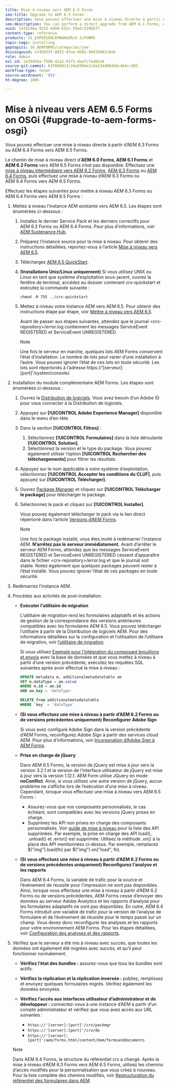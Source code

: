 ```yaml
---
title: Mise à niveau vers AEM 6.5 Forms
seo-title: Upgrade to AEM 6.5 Forms
description: Vous pouvez effectuer une mise à niveau directe à partir d’AEM 6.1 Forms, AEM 6.2 Forms et LiveCycle ES4 SP1 vers AEM 6.3 Forms.
seo-description: You can perform a direct upgrade from AEM 6.1 Forms, AEM 6.2 Forms, and LiveCycle ES4 SP1 to AEM 6.3 Forms.
uuid: 1435246a-9215-4d88-b52c-59a5c329bb77
content-type: reference
products: SG_EXPERIENCEMANAGER/6.3/FORMS
topic-tags: installing
geptopics: SG_AEMFORMS/categories/jee
discoiquuid: e745033f-8015-4fae-9d82-99d35802c0a6
role: Admin
exl-id: 1e39455e-f588-42a2-91f5-daefcfed82a0
source-git-commit: 63f066013c34a5994e2c6a534d88db0c464cc905
workflow-type: tm+mt
source-wordcount: '931'
ht-degree: 100%

---
```


# Mise à niveau vers AEM 6.5 Forms on OSGi {#upgrade-to-aem-forms-osgi}

Vous pouvez effectuer une mise à niveau directe à partir d’AEM 6.3 Forms ou AEM 6.4 Forms vers AEM 6.5 Forms.

Le chemin de mise à niveau direct d’**AEM 6.0 Forms, AEM 6.1 Forms** et **AEM 6.2 Forms** vers AEM 6.5 Forms n’est pas disponible. Effectuez une [mise à niveau intermédiaire vers AEM 6.2 Forms](https://helpx.adobe.com/fr/experience-manager/6-2/forms/using/upgrade.html), [AEM 6.3 Forms](https://helpx.adobe.com/fr/experience-manager/6-3/forms/using/upgrade.html) ou [AEM 6.4 Forms](/help/forms/using/upgrade.md), puis effectuez une mise à niveau d’AEM 6.3 Forms ou AEM 6.4 Forms vers AEM 6.5 Forms.

Effectuez les étapes suivantes pour mettre à niveau AEM 6.3 Forms ou AEM 6.4 Forms vers AEM 6.5 Forms :

1. Mettez à niveau l’instance AEM existante vers AEM 6.5. Les étapes sont énumérées ci-dessous :

   1. Installez le dernier Service Pack et les derniers correctifs pour AEM 6.3 Forms ou AEM 6.4 Forms. Pour plus d’informations, voir [AEM Sustenance Hub](https://experienceleague.adobe.com/docs/experience-manager-release-information/aem-release-updates/aem-releases-updates.html?lang=fr).
   1. Préparez l’instance source pour la mise à niveau. Pour obtenir des instructions détaillées, reportez-vous à l’article [Mise à niveau vers AEM 6.5](/help/sites-deploying/upgrade.md).
   1. Téléchargez [AEM 6.5 QuickStart](/help/sites-deploying/deploy.md#getting%20the%20software).
   1. **(Installations Unix/Linux uniquement)** Si vous utilisez UNIX ou Linux en tant que système d’exploitation sous-jacent, ouvrez la fenêtre de terminal, accédez au dossier contenant crx-quickstart et exécutez la commande suivante :

      `chmod -R 755 ../crx-quickstart`

   1. Mettez à niveau votre instance AEM vers AEM 6.5. Pour obtenir des instructions étape par étape, voir [Mettre à niveau vers AEM 6.5](/help/sites-deploying/upgrade.md).

      Avant de passer aux étapes suivantes, attendez que le journal &lt;crx-repository>/error.log contiennent les messages ServiceEvent REGISTERED et ServiceEvent UNREGISTERED.

      >[!NOTE]
      >
      >Une fois le serveur en marche, quelques lots AEM Forms conservent l’état d’installation. Le nombre de lots peut varier d’une installation à l’autre. Vous pouvez ignorer l’état de ces lots en toute sécurité. Les lots sont répertoriés à l’adresse https://&#39;[serveur]:[port]&#39;/system/console/.

1. Installation du module complémentaire AEM Forms. Les étapes sont énumérées ci-dessous :

   1. Ouvrez la [Distribution de logiciels](https://experience.adobe.com/downloads). Vous avez besoin d’un Adobe ID pour vous connecter à la Distribution de logiciels.
   1. Appuyez sur **[!UICONTROL Adobe Experience Manager]** disponible dans le menu d’en-tête.
   1. Dans la section **[!UICONTROL Filtres]** :
      1. Sélectionnez **[!UICONTROL Formulaires]** dans la liste déroulante **[!UICONTROL Solution]**.
      1. Sélectionnez la version et le type du package. Vous pouvez également utiliser l’option **[!UICONTROL Rechercher des téléchargements]** pour filtrer les résultats.
   1. Appuyez sur le nom applicable à votre système d’exploitation, sélectionnez **[!UICONTROL Accepter les conditions du CLUF]**, puis appuyez sur **[!UICONTROL Télécharger]**.
   1. Ouvrez [Package Manager](https://experienceleague.adobe.com/docs/experience-manager-65/administering/contentmanagement/package-manager.html?lang=fr) et cliquez sur **[!UICONTROL Télécharger le package]** pour télécharger le package.
   1. Sélectionnez le pack et cliquez sur **[!UICONTROL Installer]**.

      Vous pouvez également télécharger le pack via le lien direct répertorié dans l’article [Versions d’AEM Forms](https://experienceleague.adobe.com/docs/experience-manager-release-information/aem-release-updates/forms-updates/aem-forms-releases.html?lang=fr).

      >[!NOTE]
      >
      >Une fois le package installé, vous êtes invité à redémarrer l’instance AEM. **N’arrêtez pas le serveur immédiatement.** Avant d’arrêter le serveur AEM Forms, attendez que les messages ServiceEvent REGISTERED et ServiceEvent UNREGISTERED cessent d’apparaître dans le fichier &lt;crx-repository>/error.log et que le journal soit stable. Notez également que quelques packages peuvent rester à l’état installé. Vous pouvez ignorer l’état de ces packages en toute sécurité.

1. Redémarrez l’instance AEM.

1. Procédez aux activités de post-installation.

   * **Exécuter l’utilitaire de migration**

      L’utilitaire de migration rend les formulaires adaptatifs et les actions de gestion de la correspondance des versions antérieures compatibles avec les formulaires AEM 6.5. Vous pouvez télécharger l’utilitaire à partir de la Distribution de logiciels AEM. Pour des informations détaillées sur la configuration et l’utilisation de l’utilitaire de migration, voir [l’utilitaire de migration](../../forms/using/migration-utility.md).

      Si vous utilisez [Exemple pour l’intégration du composant brouillons et envois](https://helpx.adobe.com/fr/experience-manager/6-3/forms/using/integrate-draft-submission-database.html) avec la base de données et que vous mettez à niveau à partir d’une version précédente, exécutez les requêtes SQL suivantes après avoir effectué la mise à niveau :

      ```sql
      UPDATE metadata m, additionalmetadatatable am
      SET m.dataType = am.value
      WHERE m.id = am.id
      AND am.key = 'dataType'
      ```

      ```sql
      DELETE from additionalmetadatatable
      WHERE `key` = 'dataType'
      ```

   * **(Si vous effectuez une mise à niveau à partir d’AEM 6.2 Forms ou de versions précédentes uniquement) Reconfigurer Adobe Sign**

      Si vous avez configuré Adobe Sign dans la version précédente d’AEM Forms, reconfigurez Adobe Sign à partir des services cloud AEM. Pour plus d’informations, voir [Incorporation d’Adobe Sign à AEM Forms](../../forms/using/adobe-sign-integration-adaptive-forms.md).

   * **Prise en charge de jQuery**

      Dans AEM 6.5 Forms, la version de jQuery est mise à jour vers la version 3.2.1 et la version de l’interface utilisateur de jQuery est mise à jour vers la version 1.12.1. AEM Form utilise JQuery en mode **noConflict**. Ainsi, si vous utilisez une autre version de jQuery, aucun problème ne s’affiche lors de l’exécution d’une mise à niveau. Cependant, lorsque vous effectuez une mise à niveau vers AEM 6.5 Forms :

      * Assurez-vous que vos composants personnalisés, le cas échéant, sont compatibles avec les versions jQuery prises en charge.
      * Supprimez les API non prises en charge des composants personnalisés. Voir [guide de mise à niveau](https://jquery.com/upgrade-guide/3.0/) pour la liste des API supprimées. Par exemple, la prise en charge des API load(), .unload() et .error() est supprimée. Utilisez la méthode .on() à la place des API mentionnées ci-dessus. Par exemple, remplacez $(&quot;img&quot;).load(fn) par $(&quot;img&quot;).on(&quot;load&quot;, fn).
   * **(Si vous effectuez une mise à niveau à partir d’AEM 6.2 Forms ou de versions précédentes uniquement) Reconfigurez l’analyse et les rapports**

      Dans AEM 6.4 Forms, la variable de trafic pour la source et l’événement de réussite pour l’impression ne sont pas disponibles. Ainsi, lorsque vous effectuez une mise à niveau à partir d’AEM 6.2 Forms ou de versions précédentes, AEM Forms cesse d’envoyer des données au serveur Adobe Analytics et les rapports d’analyse pour les formulaires adaptatifs ne sont pas disponibles. En outre, AEM 6.4 Forms introduit une variable de trafic pour la version de l’analyse de formulaire et de l’événement de réussite pour le temps passé sur un champ. Vous devez donc reconfigurer les analyses et les rapports pour votre environnement AEM Forms. Pour les étapes détaillées, voir [Configuration des analyses et des rapports](../../forms/using/configure-analytics-forms-documents.md).


1. Vérifiez que le serveur a été mis à niveau avec succès, que toutes les données ont également été migrées avec succès, et qu’il peut fonctionner normalement.

   * **Vérifiez l’état des bundles :** assurez-vous que tous les bundles sont actifs.
   * **Vérifiez la réplication et la réplication inversée :** publiez, remplissez et envoyez quelques formulaires migrés. Vérifiez également les données envoyées.
   * **Vérifiez l’accès aux interfaces utilisateur d’administrateur et de développeur :** connectez-vous à une instance d’AEM à partir d’un compte administrateur et vérifiez que vous avez accès aux URL suivantes :

      * `https://'[server]:[port]'/crx/packmgr`
      * `https://'[server]:[port]'/crx/de`
      * `https://'[server]:[port]'/aem/forms.html/content/dam/formsanddocuments`

   >[!NOTE]
   Dans AEM 6.4 Forms, la structure du référentiel crx a changé. Après la mise à niveau d’AEM 6.3 Forms vers AEM 6.5 Forms, utilisez les chemins d’accès modifiés pour la personnalisation que vous créez à nouveau. Pour la liste complète des chemins modifiés, voir [Restructuration du référentiel des formulaires dans AEM](/help/sites-deploying/forms-repository-restructuring-in-aem-6-5.md).
